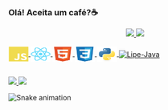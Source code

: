 ### Olá! Aceita um café?☕

<div align="center">
  <a href="https://github.com/lipejar">
  <img height="180em" src="https://github-readme-stats.vercel.app/api?username=lipejar&show_icons=true&theme=dracula&include_all_commits=true&count_private=true"/>
  <img height="180em" src="https://github-readme-stats.vercel.app/api/top-langs/?username=lipejar&layout=compact&langs_count=7&theme=dracula"/>
</div>

<div style="display: inline_block"><br>
  <img align="center" alt="Lipe-Js" height="30" width="40" src="https://raw.githubusercontent.com/devicons/devicon/master/icons/javascript/javascript-plain.svg">
  <img align="center" alt="Lipe-React" height="30" width="40" src="https://raw.githubusercontent.com/devicons/devicon/master/icons/react/react-original.svg">
  <img align="center" alt="Lipe-HTML" height="30" width="40" src="https://raw.githubusercontent.com/devicons/devicon/master/icons/html5/html5-original.svg">
  <img align="center" alt="Lipe-CSS" height="30" width="40" src="https://raw.githubusercontent.com/devicons/devicon/master/icons/css3/css3-original.svg">
  <img align="center" alt="Lipe-Python" height="30" width="40" src="https://raw.githubusercontent.com/devicons/devicon/master/icons/python/python-original.svg">
  <img align="center" alt="Lipe-Java" height="30" width="40" src="https://cdn.jsdelivr.net/gh/devicons/devicon/icons/java/java-original-wordmark.svg" />
</div>
  
  ##
  
  <div> 
  <a href="https://t.me/lipe_jar">
    <img src="https://img.shields.io/badge/Telegram-2CA5E0?style=for-the-badge&logo=telegram&logoColor=white" target="_blank">
   </a>
   <a href="https://www.linkedin.com/in/lipe-jard">
    <img src="https://img.shields.io/badge/LinkedIn-0077B5?style=for-the-badge&logo=linkedin&logoColor=white" target="_blank">
   </a>
   </div>
   
   ![Snake animation](https://github.com/lipejar/lipejar/blob/output/github-contribution-grid-snake.svg)

<!--
**lipejar/lipejar** is a ✨ _special_ ✨ repository because its `README.md` (this file) appears on your GitHub profile.

Here are some ideas to get you started:

- 🔭 I’m currently working on ...
- 🌱 I’m currently learning ...
- 👯 I’m looking to collaborate on ...
- 🤔 I’m looking for help with ...
- 💬 Ask me about ...
- 📫 How to reach me: ...
- 😄 Pronouns: ...
- ⚡ Fun fact: ...
-->

